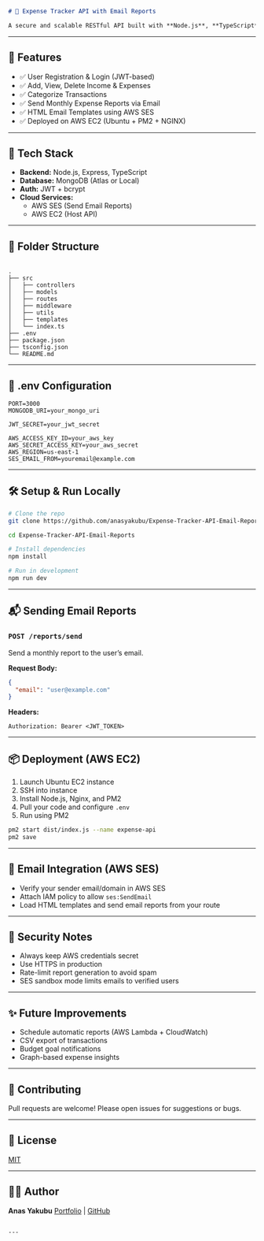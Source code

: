 ```md
# 💸 Expense Tracker API with Email Reports

A secure and scalable RESTful API built with **Node.js**, **TypeScript**, and **MongoDB** to help users track income and expenses. Users can also receive **automated email reports** via **AWS SES** and deploy the entire system on **AWS EC2**.
```

---

## 🚀 Features

- ✅ User Registration & Login (JWT-based)
- ✅ Add, View, Delete Income & Expenses
- ✅ Categorize Transactions
- ✅ Send Monthly Expense Reports via Email
- ✅ HTML Email Templates using AWS SES
- ✅ Deployed on AWS EC2 (Ubuntu + PM2 + NGINX)

---

## 🧰 Tech Stack

- **Backend:** Node.js, Express, TypeScript
- **Database:** MongoDB (Atlas or Local)
- **Auth:** JWT + bcrypt
- **Cloud Services:**  
  - AWS SES (Send Email Reports)  
  - AWS EC2 (Host API)

---

## 📂 Folder Structure

```

.
├── src
│   ├── controllers
│   ├── models
│   ├── routes
│   ├── middleware
│   ├── utils
│   ├── templates
│   └── index.ts
├── .env
├── package.json
├── tsconfig.json
└── README.md

````

---

## 🔐 .env Configuration

```env
PORT=3000
MONGODB_URI=your_mongo_uri

JWT_SECRET=your_jwt_secret

AWS_ACCESS_KEY_ID=your_aws_key
AWS_SECRET_ACCESS_KEY=your_aws_secret
AWS_REGION=us-east-1
SES_EMAIL_FROM=youremail@example.com
````

---

## 🛠 Setup & Run Locally

```bash
# Clone the repo
git clone https://github.com/anasyakubu/Expense-Tracker-API-Email-Reports.git

cd Expense-Tracker-API-Email-Reports

# Install dependencies
npm install

# Run in development
npm run dev
```

---

## 📬 Sending Email Reports

### `POST /reports/send`

Send a monthly report to the user’s email.

**Request Body:**

```json
{
  "email": "user@example.com"
}
```

**Headers:**

```http
Authorization: Bearer <JWT_TOKEN>
```

---

## 📦 Deployment (AWS EC2)

1. Launch Ubuntu EC2 instance
2. SSH into instance
3. Install Node.js, Nginx, and PM2
4. Pull your code and configure `.env`
5. Run using PM2

```bash
pm2 start dist/index.js --name expense-api
pm2 save
```

---

## 📧 Email Integration (AWS SES)

* Verify your sender email/domain in AWS SES
* Attach IAM policy to allow `ses:SendEmail`
* Load HTML templates and send email reports from your route

---

## 🔐 Security Notes

* Always keep AWS credentials secret
* Use HTTPS in production
* Rate-limit report generation to avoid spam
* SES sandbox mode limits emails to verified users

---

## ✨ Future Improvements

* Schedule automatic reports (AWS Lambda + CloudWatch)
* CSV export of transactions
* Budget goal notifications
* Graph-based expense insights

---

## 🤝 Contributing

Pull requests are welcome! Please open issues for suggestions or bugs.

---

## 📄 License

[MIT](LICENSE)

---

## 👨‍💻 Author

**Anas Yakubu**
[Portfolio](https://anasyakubu.netlify.app) | [GitHub](https://github.com/anasyakubu)

```

---
```
